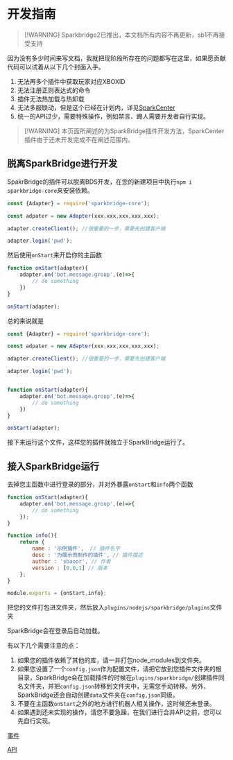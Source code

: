 # 开发指南

> [!WARNING] Sparkbridge2已推出，本文档所有内容不再更新，sb1不再接受支持

因为没有多少时间来写文档，我就把现阶段所存在的问题都写在这里，如果愿贡献代码可以试着从以下几个封面入手。

1. 无法再多个插件中获取玩家对应XBOXID
2. 无法注册正则表达式的命令
3. 插件无法热加载与热卸载
4. 无法多服联动，但是这个已经在计划内，详见[SparkCenter](https://github.com/sparkbridge/sparkcenter)
5. 统一的API过少，需要特殊操作，例如禁言、踢人需要开发者自行实现。

> [!WARNING] 本页面所阐述的为SparkBridge插件开发方法，SparkCenter插件由于还未开发完成不在阐述范围内。

## 脱离SparkBridge进行开发

SpakrBridge的插件可以脱离BDS开发，在您的新建项目中执行`npm i sparkbridge-core`来安装依赖。

``` js
const {Adapter} = require('sparkbridge-core');

const adpater = new Adapter(xxx,xxx,xxx,xxx,xxx);

adapter.createClient(); //很重要的一步，需要先创建客户端

adapter.login('pwd');

```

然后使用`onStart`来开启你的主函数

``` js
function onStart(adapter){
    adapter.on('bot.message.group',(e)=>{
        // do something
    })
}

onStart(adapter);
```

总的来说就是

``` js
const {Adapter} = require('sparkbridge-core');

const adpater = new Adapter(xxx,xxx,xxx,xxx,xxx);

adapter.createClient(); //很重要的一步，需要先创建客户端

adapter.login('pwd');


function onStart(adapter){
    adapter.on('bot.message.group',(e)=>{
        // do something
    })
}

onStart(adapter);
```

接下来运行这个文件，这样您的插件就独立于SparkBridge运行了。

## 接入SparkBridge运行

去掉您主函数中进行登录的部分，并对外暴露`onStart`和`info`两个函数

``` js
function onStart(adapter){
    adapter.on('bot.message.group',(e)=>{
        // do something
    });
}

function info(){
    return {
        name : '示例插件',  // 插件名字
        desc : '为展示而制作的插件', // 插件描述
        author : 'sbaoor', // 作者
        version : [0,0,1] // 版本
    };
}

module.exports = {onStart,info};
```

把您的文件打包进文件夹，然后放入`plugins/nodejs/sparkbridge/plugins`文件夹

SparkBridge会在登录后自动加载。

有以下几个需要注意的点：

1. 如果您的插件依赖了其他的库，请一并打包node_modules到文件夹。
2. 如果您设置了一个`config.json`作为配置文件，请把它放到您插件文件夹的根目录，SparkBridge会在加载插件的时候在`plugins/sparkbridge/`创建插件同名文件夹，并把`config.json`转移到文件夹中，无需您手动转移。另外，SparkBridge还会自动创建`data`文件夹在`config,json`同级。
3. 不要在主函数`onStart`之外的地方进行机器人相关操作，这时候还未登录。
4. 如果遇到还未实现的操作，请您不要急躁，在我们进行合并API之前，您可以先自行实现。

[事件](https://flowus.cn/sparkbridge/share/1722e4b9-f1d8-4259-b139-12ae0a6e1836)

[API](https://flowus.cn/sparkbridge/share/0a87e4e8-7f63-4c36-a3f8-6e3655dafaf6)
